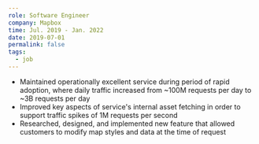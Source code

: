 ```yaml
---
role: Software Engineer
company: Mapbox
time: Jul. 2019 - Jan. 2022
date: 2019-07-01
permalink: false
tags:
  - job
---
```


- Maintained operationally excellent service during period of rapid adoption, where daily traffic increased from ~100M requests per day to ~3B requests per day
- Improved key aspects of service's internal asset fetching in order to support traffic spikes of 1M requests per second
- Researched, designed, and implemented new feature that allowed customers to modify map styles and data at the time of request
